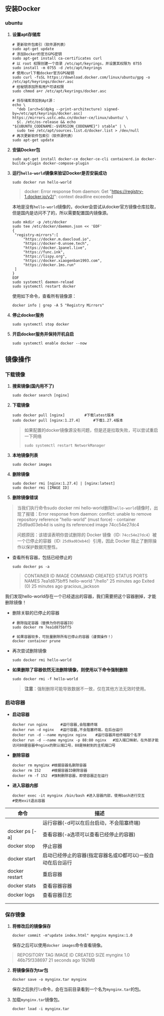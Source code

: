 ## 安装Docker

### ubuntu

1. **设置apt存储库**

   ```shell
   # 更新软件包索引（软件源列表）
   sudo apt-get update
   # 添加Docker的官方GPG密钥
   sudo apt-get install ca-certificates curl
   # 以 root 权限创建一个目录 /etc/apt/keyrings，并设置其权限为 0755
   sudo install -m 0755 -d /etc/apt/keyrings
   # 使用curl下载docker官方GPG秘钥
   sudo curl -fsSL https://download.docker.com/linux/ubuntu/gpg -o /etc/apt/keyrings/docker.asc
   # 给秘钥添加所有用户可读权限
   sudo chmod a+r /etc/apt/keyrings/docker.asc
   
   # 将存储库添加到Apt源：
   echo \
     "deb [arch=$(dpkg --print-architecture) signed-by=/etc/apt/keyrings/docker.asc] https://mirrors.ustc.edu.cn/docker-ce/linux/ubuntu/ \
     $(. /etc/os-release && echo "${UBUNTU_CODENAME:-$VERSION_CODENAME}") stable" | \
     sudo tee /etc/apt/sources.list.d/docker.list > /dev/null  
   # 再次更新软件包索引（软件源列表）
   sudo apt-get update
   ```

2. **安装Docker包**

   ```shell
   sudo apt-get install docker-ce docker-ce-cli containerd.io docker-buildx-plugin docker-compose-plugin
   ```

3. **运行`hello-world`镜像来验证Docker是否安装成功**

   ```shell
   sudo docker run hello-world
   ```

   > docker: Error response from daemon: Get "https://registry-1.docker.io/v2/": context deadline exceeded

   本地是没有`hello-world`镜像的，docker会尝试从docker官方镜像仓库拉取，但是国内是访问不了的，所以需要配置国内镜像源。

   ```shell
   sudo mkdir -p /etc/docker
   sudo tee /etc/docker/daemon.json << 'EOF'
   {
   	"registry-mirrors":[
   		"https://docker.m.daocloud.io",
   		"https://docker-0.unsee.tech",
   		"https://docker.1panel.live",
   		"https://func.ink",
   		"https://lispy.org",
   		"https://docker.xiaogenban1993.com",
   		"https://docker.1ms.run"
   	]
   }
   EOF
   sudo systemctl daemon-reload
   sudo systemctl restart docker
   ```

   使用如下命令，查看所有镜像源：

   ```shell
   docker info | grep -A 5 "Registry Mirrors"
   ```

   

4. **停止docker服务**

   ```shell
   sudo systemctl stop docker
   ```

5. **开启docker服务并保持开机自启**

   ```shell
   sudo systemctl enable docker --now
   ```

   

## 镜像操作

### 下载镜像

1. **搜索镜像(国内用不了)**

   ```shell
   sudo docker search [nginx]
   ```

2. **下载镜像**

   ```shell
   sudo docker pull [nginx]			#下载latest版本
   sudo docker pull [nginx:1.27.4]		#下载1.27.4版本
   ```

   > 如果配置的docker镜像源没有问题，但是还是拉取失败，可以尝试重启一下网络
   >
   > `sudo systemctl restart NetworkManager`

3. **本地镜像列表**

   ```shell
   sudo docker images
   ```

4. **删除镜像**

   ```shell
   sudo docker rmi [nginx:1.27.4] | [nginx:latest]
   sudo docker rmi [IMAGE ID]
   ```

5. **删除镜像错误**

> 当我们执行命令sudo docker rmi hello-world删除`hello-world`镜像时，出现了报错：Error response from daemon: conflict: unable to remove repository reference "hello-world" (must force) - container 25d9ad03eb4d is using its referenced image 74cc54e27dc4
>
> 问题原因：该错误表明你尝试删除的 Docker 镜像（ID: `74cc54e27dc4`）被一个已停止的容器（ID: `25d9ad03eb4d`）引用，因此 Docker 阻止了删除操作以保护数据完整性。

+ 查看所有容器，包括已经停止的

  ```shell
  sudo docker ps -a
  ```

  > CONTAINER ID   IMAGE         COMMAND    CREATED          STATUS                      PORTS     NAMES
  > 7ea1d875bff5   hello-world   "/hello"   25 minutes ago   Exited (0) 25 minutes ago             gracious_jackson

我们发现hello-world存在一个已经退出的容器，我们需要把这个容器删掉，才能删除镜像！

+ 删除关联的已停止的容器

  ```shell
  # 删除指定容器（替换为你的容器ID）
  sudo docker rm 7ea1d875bff5
  
  # 如果容器较多，可批量删除所有已停止的容器（谨慎操作！）
  docker container prune
  ```

+ 再次尝试删除镜像

  ```shell
  sudo docker rmi hello-world
  ```

+ **如果删除了容器依然无法删除镜像，则使用以下命令强制删除**

  ```shell
  sudo docker rmi -f hello-world
  ```

  > **注意**：强制删除可能导致数据不一致，仅在其他方法无效时使用。

### 启动容器

+ **启动容器**

  ```shell
  docker run nginx 		#运行容器,会阻塞终端
  docker run -d nginx	#运行容器,不会阻塞终端，在后台运行
  docker run -d --name mynginx nginx 	#运行容器并给终端取个名字
  docker run -d --name mynginx -p 88:80 nginx 	#加入端口映射，在外部才能访问80是容器中nginx的默认端口号，88是映射到的主机端口号
  ```

+ **删除容器**

  ```shell
  docker rm mynginx	#根据容器名删除容器
  docker rm 152		#根据容器ID删除容器
  docker rm -f 152	#强制删除容器，即使容器正在运行
  ```

+ **进入容器内部**

  ```shell
  docker exec -it mynginx /bin/bash #进入容器内部，使用bash进行交互
  #使用exit退出容器
  ```

  

| 命令           | 描述                                                       |
| -------------- | ---------------------------------------------------------- |
|                | 运行容器(-d可以在后台启动，不会阻塞终端)                   |
| docker ps [-a] | 查看容器(-a选项可以查看已经停止的容器)                     |
| docker stop    | 停止容器                                                   |
| docker start   | 启动已经停止的容器(指定容器名或ID都可以)一般自动在后台运行 |
| docker restart | 重启容器                                                   |
| docker stats   | 查看容器容器                                               |
| docker logs    | 查看容器日志                                               |
|                |                                                            |
|                |                                                            |

### 保存镜像

1. **将修改后的镜像保存**

   ```shell
   docker commit -m"update index.html" mynginx mynginx:1.0
   ```

   保存之后可以使用`docker images`命令查看镜像。

> REPOSITORY   TAG       IMAGE ID       CREATED          SIZE
>        mynginx      1.0       46b75f338697   21 seconds ago   192MB

2. **将镜像保存为tar包**

   ```shell
   docker save -o mynginx.tar mynginx
   ```

   保存之后执行`ls`命令，会在当前目录看到一个名为`mynginx.tar`的包。

3. 加载`mynginx.tar`镜像包。

   ```shell
   docker load -i mynginx.tar
   ```

   